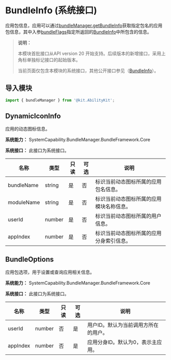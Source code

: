 # BundleInfo (系统接口)
<!--Kit: Ability Kit-->
<!--Subsystem: BundleManager-->
<!--Owner: @wanghang904-->
<!--Designer: @hanfeng6-->
<!--Tester: @kongjing2-->
<!--Adviser: @Brilliantry_Rui-->

应用包信息，应用可以通过[bundleManager.getBundleInfo](js-apis-bundleManager.md#bundlemanagergetbundleinfo14)获取指定包名的应用包信息，其中入参[bundleFlags](js-apis-bundleManager.md#bundleflag)指定所返回的[BundleInfo](js-apis-bundleManager-bundleInfo.md)中所包含的信息。

> **说明：**
>
> 本模块首批接口从API version 20 开始支持。后续版本的新增接口，采用上角标单独标记接口的起始版本。
>
> 当前页面仅包含本模块的系统接口，其他公开接口参见（[BundleInfo](js-apis-bundleManager-bundleInfo.md)）。

## 导入模块

```ts
import { bundleManager } from '@kit.AbilityKit';
```

## DynamicIconInfo

应用的动态图标信息。

**系统能力：** SystemCapability.BundleManager.BundleFramework.Core

**系统接口：** 此接口为系统接口。

| 名称      | 类型           | 只读 | 可选 | 说明                        |
| --------- | -------------- | ---- | ---- | --------------------------- |
| bundleName    | string    | 是   | 否   | 标识当前动态图标所属的应用包名信息。 |
| moduleName    | string    | 是   | 否   | 标识当前动态图标所属的应用模块名称信息。 |
| userId    | number    | 是   | 否   | 标识当前动态图标所属的用户信息。 |
| appIndex    | number    | 是   | 否   | 标识当前动态图标所属的应用分身索引信息。 |


## BundleOptions

应用包选项，用于设置或查询应用相关信息。

**系统能力：** SystemCapability.BundleManager.BundleFramework.Core

**系统接口：** 此接口为系统接口。

| 名称      | 类型           | 只读 | 可选 | 说明                |
| --------- | -------------- | ---- | ---- | ------------------- |
| userId | number         | 否   | 是   | 用户ID。默认为当前调用方所在的用户。             |
| appIndex | number         | 否   | 是   | 应用分身ID。默认为0，表示主应用。    |
